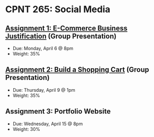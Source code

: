 # CPNT 265: Social Media
## [Assignment 1: E-Commerce Business Justification](assignment-1/README.md) (Group Presentation)
- Due: Monday, April 6 @ 8pm
- Weight: 35%

## [Assignment 2: Build a Shopping Cart](assignment-2/README.md) (Group Presentation)
- Due: Thursday, April 9 @ 1pm
- Weight: 35%

## Assignment 3: Portfolio Website
- Due: Wednesday, April 15 @ 8pm
- Weight: 30%